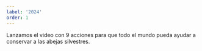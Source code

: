 ```yaml
---
label: '2024'
order: 1
---
```


Lanzamos el video con 9 acciones para que todo el mundo pueda ayudar a conservar a las abejas silvestres.
